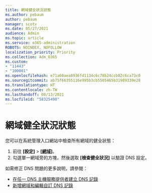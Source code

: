 ```yaml
---
title: 網域健全狀況狀態
ms.author: pebaum
author: pebaum
manager: scotv
ms.date: 05/27/2021
audience: Admin
ms.topic: article
ms.service: o365-administration
ROBOTS: NOINDEX, NOFOLLOW
localization_priority: Priority
ms.collection: Adm_O365
ms.custom:
- "11443"
- "100001"
ms.openlocfilehash: e71a60aea8936fd1134c6c78b24ccb02c6ca73c0
ms.sourcegitcommit: ab75f66355116e995b3cb5505465b31989339e28
ms.translationtype: HT
ms.contentlocale: zh-TW
ms.lasthandoff: 08/13/2021
ms.locfileid: "58325490"
---
```

# <a name="domain-health-status"></a>網域健全狀況狀態

您可以在系統管理入口網站中檢查所有網域的健全狀態：

1. 前往 **[設定]** > [**[網域]**](https://portal.microsoft.com/Adminportal/Home?ref=/Domains)。
1. 勾選單一網域旁的方塊，然後選取 **[檢查健全狀況]** 以驗證 DNS 設定。

如需修正 DNS 問題的更多說明，請參閱：

- [在任一 DNS 主機服務提供者建立 DNS 記錄](https://docs.microsoft.com/microsoft-365/admin/get-help-with-domains/create-dns-records-at-any-dns-hosting-provider)
- [新增網域和編輯自訂 DNS 記錄](https://docs.microsoft.com/microsoft-365/admin/setup/add-domain)